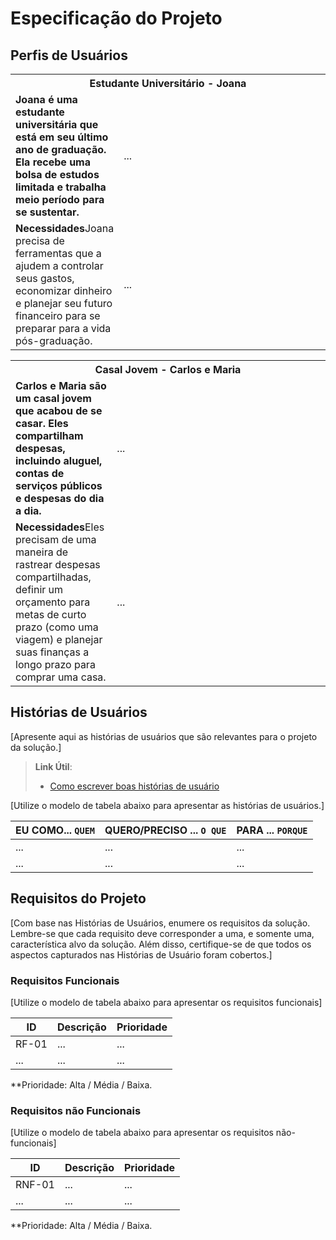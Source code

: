 # Especificação do Projeto

## Perfis de Usuários

<table>
<tbody>
<tr align=center>
<th colspan="2">Estudante Universitário - Joana</th>
</tr>
<tr>
<td width="150px"><b>Joana é uma estudante universitária que está em seu último ano de graduação. Ela recebe uma bolsa de estudos limitada e trabalha meio período para se sustentar.</b></td>
<td width="600px">...</td>
</tr>
<tr>
<td><b>Necessidades</b>Joana precisa de ferramentas que a ajudem a controlar seus gastos, economizar dinheiro e planejar seu futuro financeiro para se preparar para a vida pós-graduação.</td>
<td>...</td>
</tr>
</tbody>
</table>

<table>
<tbody>
<tr align=center>
<th colspan="2">Casal Jovem - Carlos e Maria </th>
</tr>
<tr>
<td width="150px"><b>Carlos e Maria são um casal jovem que acabou de se casar. Eles compartilham despesas, incluindo aluguel, contas de serviços públicos e despesas do dia a dia.</b></td>
<td width="600px">...</td>
</tr>
<tr>
<td><b>Necessidades</b>Eles precisam de uma maneira de rastrear despesas compartilhadas, definir um orçamento para metas de curto prazo (como uma viagem) e planejar suas finanças a longo prazo para comprar uma casa. </td>
<td>...</td>
</tr>
</tbody>
</table>


## Histórias de Usuários

[Apresente aqui as histórias de usuários que são relevantes para o projeto da solução.]

> **Link Útil**:
> - [Como escrever boas histórias de usuário](https://medium.com/vertice/como-escrever-boas-users-stories-hist%C3%B3rias-de-usu%C3%A1rios-b29c75043fac)

[Utilize o modelo de tabela abaixo para apresentar as histórias de usuários.]

|EU COMO... `QUEM`   | QUERO/PRECISO ... `O QUE` |PARA ... `PORQUE`                 |
|--------------------|---------------------------|----------------------------------|
| ...                | ...                       | ...                              |
| ...                | ...                       | ...                              |

## Requisitos do Projeto

[Com base nas Histórias de Usuários, enumere os requisitos da solução. Lembre-se que cada requisito deve corresponder a uma, e somente uma, característica alvo da solução. Além disso, certifique-se de que todos os aspectos capturados nas Histórias de Usuário foram cobertos.]

### Requisitos Funcionais

[Utilize o modelo de tabela abaixo para apresentar os requisitos funcionais]

|ID    | Descrição                | Prioridade |
|-------|---------------------------------|----|
| RF-01 |  ...                    | ...   | 
|  ...  |  ...                    | ...   |

**Prioridade: Alta / Média / Baixa. 

### Requisitos não Funcionais

[Utilize o modelo de tabela abaixo para apresentar os requisitos não-funcionais]

|ID      | Descrição               |Prioridade |
|--------|-------------------------|----|
| RNF-01 |  ...                    | ...   | 
| ...    |  ...                    | ...   | 

**Prioridade: Alta / Média / Baixa. 

